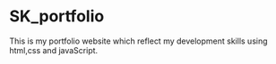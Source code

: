 # SK_portfolio
This is my portfolio website which reflect my development skills using html,css and javaScript.
